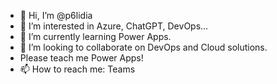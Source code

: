 - 👋 Hi, I’m @p6lidia
- 👀 I’m interested in Azure, ChatGPT, DevOps...
- 🌱 I’m currently learning Power Apps.
- 💞️ I’m looking to collaborate on DevOps and Cloud solutions.
- Please teach me Power Apps!
- 📫 How to reach me: Teams

<!---
p6lidia/p6lidia is a ✨ special ✨ repository because its `README.md` (this file) appears on your GitHub profile.
You can click the Preview link to take a look at your changes.
--->
